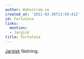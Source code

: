 ```yaml
---
author: Wahnstrom.se
created_at: '2011-03-30T13:50:41Z'
id: Fortalesa
links:
  mention:
  - Jargisk
title: Fortalesa
---
```


[Jargisk] fästning.

  [Jargisk]: Jargisk